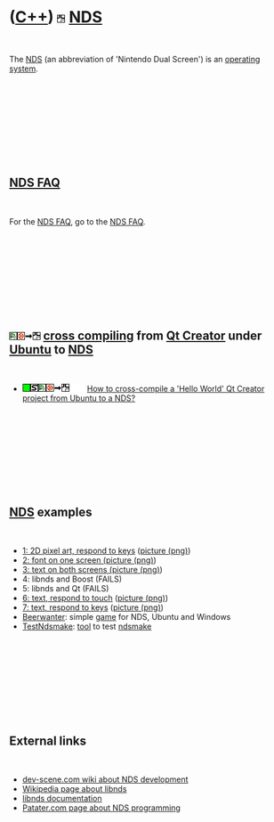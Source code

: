 



 

 

 

 

 

([C++](Cpp.md)) ![NDS](PicNds.png) [NDS](CppNds.md)
=====================================================

 

The [NDS](CppNds.md) (an abbreviation of 'Nintendo Dual Screen') is an
[operating system](CppOs.md).

 

 

 

 

 

[NDS FAQ](CppNdsFaq.md)
------------------------

 

For the [NDS FAQ](CppNdsFaq.md), go to the [NDS FAQ](CppNdsFaq.md).

 

 

 

 

 

![Qt Creator](PicQtCreator.png)![Ubuntu](PicUbuntu.png)![to](PicTo.png)![NDS](PicNds.png) [cross compiling](CppCrossCompile.md) from [Qt Creator](CppQtCreator.md) under [Ubuntu](CppUbuntu.md) to [NDS](CppNds.md)
-----------------------------------------------------------------------------------------------------------------------------------------------------------------------------------------------------------------------

 

-   ![OKAY](PicGreen.png)![STL](PicStl.png)![Qt
    Creator](PicQtCreator.png)![Ubuntu](PicUbuntu.png)![to](PicTo.png)![NDS](PicNds.png)![
    ](PicSpacer.png)![ ](PicSpacer.png) [How to cross-compile a 'Hello
    World' Qt Creator project from Ubuntu to a
    NDS?](CppCrossCompileQtCreatorUbuntuHelloWorldToNds.md)

 

 

 

 

 

[NDS](CppNds.md) examples
--------------------------

 

-   [1: 2D pixel art, respond to keys](CppNdsExample1.md)
    ([picture (png)](CppNdsExample1.png))
-   [2: font on one screen
    (](CppNdsExample2.md)[picture (png)](CppNdsExample2.png))
-   [3: text on both screens
    (](CppNdsExample3.md)[picture (png)](CppNdsExample3.png))
-   4: libnds and Boost (FAILS)
-   5: libnds and Qt (FAILS)
-   [6: text, respond to touch](CppNdsExample6.md)
    ([picture (png)](CppNdsExample6.png))
-   [7: text, respond to keys](CppNdsExample7.md)
    ([picture (png)](CppNdsExample7.png))
-   [Beerwanter](GameBeerWanter.md): simple [game](Games.md) for NDS,
    Ubuntu and Windows
-   [TestNdsmake](ToolTestNdsmake.md): [tool](Tools.md) to test
    [ndsmake](ToolNdsmake.md)

 

 

 

 

 

External links
--------------

 

-   [dev-scene.com wiki about NDS development](http://dev-scene.com/NDS)
-   [Wikipedia page about libnds](http://en.wikipedia.org/wiki/Libnds)
-   [libnds documentation](http://libnds.devkitpro.org)
-   [Patater.com page about NDS
    programming](http://patater.com/files/projects/manual/manual.html)

 

 

 

 

 

 





 



